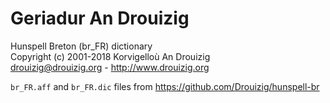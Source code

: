 # Geriadur An Drouizig

Hunspell Breton (br_FR) dictionary \
Copyright (c) 2001-2018 Korvigelloù An Drouizig \
drouizig@drouizig.org - http://www.drouizig.org

`br_FR.aff` and `br_FR.dic` files from <https://github.com/Drouizig/hunspell-br>
